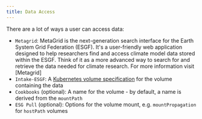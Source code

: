 ```yaml
---
title: Data Access
---
```

There are a lot of ways a user can access data:

* `Metagrid`: MetaGrid is the next-generation search interface for the Earth System Grid Federation (ESGF). It's a user-friendly web application designed to help researchers find and access climate model data stored within the ESGF. Think of it as a more advanced way to search for and retrieve the data needed for climate research. 
For more information visit [Metagrid]
* `Intake-ESGF`: A [Kubernetes volume specification](https://kubernetes.io/docs/concepts/storage/volumes/) for the volume containing the data
* `Cookbooks` (optional): A name for the volume - by default, a name is derived from the `mountPath`
* `ESG Pull` (optional): Options for the volume mount, e.g. `mountPropagation` for `hostPath` volumes

